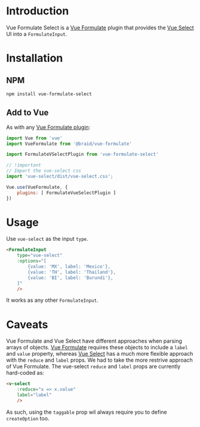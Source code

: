 # Introduction

Vue Formulate Select is a [Vue Formulate][1] plugin that provides the
[Vue Select][2] UI into a `FormulateInput`.

# Installation

## NPM
```sh
npm install vue-formulate-select
```

## Add to Vue

As with any [Vue Formulate plugin][3]:

```javascript
import Vue from 'vue'
import VueFormulate from '@braid/vue-formulate'

import FormulateVSelectPlugin from 'vue-formulate-select'

// !important
// Import the vue-select css
import 'vue-select/dist/vue-select.css';

Vue.use(VueFormulate, {
    plugins: [ FormulateVueSelectPlugin ]
})
```

# Usage

Use `vue-select` as the input `type`.

```html
<FormulateInput
    type="vue-select"
    :options="[
        {value: 'MX', label: 'Mexico'},
        {value: 'TH', label: 'Thailand'},
        {value: 'BI', label: 'Burundi'},
    ]"
    />
```

It works as any other `FormulateInput`.

# Caveats

Vue Formulate and Vue Select have different approaches when parsing arrays of 
objects. [Vue Formulate][4] requires these objects to include a `label` and 
`value` property, whereas [Vue Select][5] has a much more flexible approach 
with the `reduce` and `label` props. We had to take the more restrive 
approach of Vue Formulate. The vue-select `reduce` and `label` props are 
currently hard-coded as:

```html
<v-select
    :reduce="x => x.value"
    label="label"
    />
```

As such, using the `taggable` prop wil always require you to define 
`createOption` too.

[1]: https://vueformulate.com
[2]: https://vue-select.org
[3]: https://vueformulate.com/guide/plugins/
[4]: https://vueformulate.com/guide/inputs/types/select/#select-2
[5]: https://vue-select.org/guide/values.html#transforming-selections
